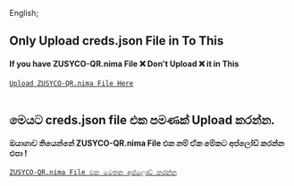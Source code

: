 English;
## Only Upload creds.json File in To This
#### If you have ZUSYCO-QR.nima File ❌ Don't Upload ❌ it in This
[`Upload ZUSYCO-QR.nima File Here`](/)
<br><br>

## මෙයට creds.json file එක පමණක් Upload කරන්න.
#### ඔයාගාව තියෙන්නේ ZUSYCO-QR.nima File එක නම් ඒක මේකට අප්ලෝඩ් කරන්න එපා !
[`ZUSYCO-QR.nima File එක මෙතන අප්ලොඩ් කරන්න`](/)
